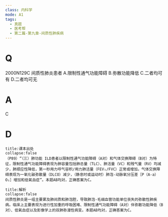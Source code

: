 ```yaml
---
class: 内科学
mode: A1
tags:
  - 真题
  - 医考帮
  - 第二篇-第九章-间质性肺疾病
---
```


# Q
2000N129C 间质性肺炎患者
A.限制性通气功能障碍
B.弥散功能降低
C.二者均可有
D.二者均可无

# A
C
# D
```ad-note
title:课本出处
collapse:false
（P89）“（三）肺功能 ILD患者以限制性通气功能障碍（A对）和气体交换障碍（B对）为特征，限制性通气功能障碍表现为肺容量包括肺总量（TLC）、肺活量（VC）和残气量（RV）均减少，肺顺应性降低，第一秒用力呼气容积/用力肺活量（FEV₁/FVC）正常或增加。气体交换障碍表现为一氧化碳弥散量（DLCO）减少，（静息时或运动时）肺泡-动脉氧分压差［P（A-a）O₂］增加和低氧血症”。本题AB均对，正确答案为C。
```

```ad-summary
title:解析
collapse:false
间质性肺炎是一组主要累及肺间质和肺泡腔，导致肺泡-毛细血管功能单位丧失的弥散性肺疾病。临床上主要表现为进行性加重的呼吸困难、限制性通气功能障碍（A对）伴弥散功能降低（B对）、低氧血症以及影像学上的双肺弥漫性病变。本题AB均对，正确答案为C。
```

